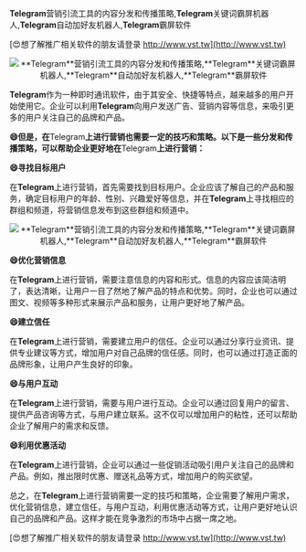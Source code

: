 **Telegram**营销引流工具的内容分发和传播策略,**Telegram**关键词霸屏机器人,**Telegram**自动加好友机器人,**Telegram**霸屏软件

[😍想了解推广相关软件的朋友请登录 http://www.vst.tw](http://www.vst.tw)

 <center><img src="https://vst.tw/MP4/tuiguang/png/5.png" alt="**Telegram**营销引流工具的内容分发和传播策略,**Telegram**关键词霸屏机器人,**Telegram**自动加好友机器人,**Telegram**霸屏软件"></center>

**Telegram**作为一种即时通讯软件，由于其安全、快捷等特点，越来越多的用户开始使用它。企业可以利用**Telegram**向用户发送广告、营销内容等信息，来吸引更多的用户关注自己的品牌和产品。

**😄但是，在**Telegram**上进行营销也需要一定的技巧和策略。以下是一些分发和传播策略，可以帮助企业更好地在**Telegram**上进行营销：**

**😄寻找目标用户**

在**Telegram**上进行营销，首先需要找到目标用户。企业应该了解自己的产品和服务，确定目标用户的年龄、性别、兴趣爱好等信息，并在**Telegram**上寻找相应的群组和频道，将营销信息发布到这些群组和频道中。

 <center><img src="https://vst.tw/MP4/tuiguang/png/5.png" alt="**Telegram**营销引流工具的内容分发和传播策略,**Telegram**关键词霸屏机器人,**Telegram**自动加好友机器人,**Telegram**霸屏软件"></center>

**😄优化营销信息**

在**Telegram**上进行营销，需要注意信息的内容和形式。信息的内容应该简洁明了，表达清晰，让用户一目了然地了解产品的特点和优势。同时，企业也可以通过图文、视频等多种形式来展示产品和服务，让用户更好地了解产品。

**😄建立信任**

在**Telegram**上进行营销，需要建立用户的信任。企业可以通过分享行业资讯、提供专业建议等方式，增加用户对自己品牌的信任感。同时，也可以通过打造正面的品牌形象，让用户产生良好的印象。

**😄与用户互动**

在**Telegram**上进行营销，需要与用户进行互动。企业可以通过回复用户的留言、提供产品咨询等方式，与用户建立联系。这不仅可以增加用户的粘性，还可以帮助企业了解用户的需求和反馈。

**😄利用优惠活动**

在**Telegram**上进行营销，企业可以通过一些促销活动吸引用户关注自己的品牌和产品。例如，推出限时优惠、赠送礼品等方式，增加用户的购买欲望。

总之，在**Telegram**上进行营销需要一定的技巧和策略，企业需要了解用户需求，优化营销信息，建立信任，与用户互动，利用优惠活动等方式，让用户更好地认识自己的品牌和产品。这样才能在竞争激烈的市场中占据一席之地。

[😍想了解推广相关软件的朋友请登录 http://www.vst.tw](http://www.vst.tw)



